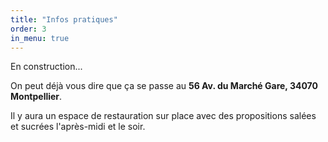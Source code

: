```yaml
---
title: "Infos pratiques"
order: 3
in_menu: true
---
```

En construction...

On peut déjà vous dire que ça se passe au **56 Av. du Marché Gare, 34070 Montpellier**.
 
Il y aura un espace de restauration sur place avec des propositions salées et sucrées l'après-midi et le soir. 
